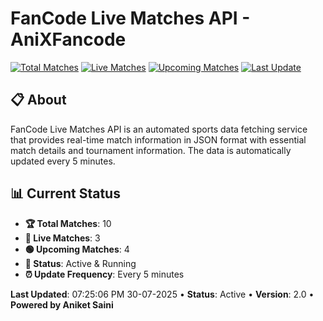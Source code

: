 # FanCode Live Matches API - AniXFancode

[![Total Matches](https://img.shields.io/badge/Total%20Matches-10-blue)](https://github.com/AniketSainiOp/AniXFancode)
[![Live Matches](https://img.shields.io/badge/Live%20Matches-3-red)](https://github.com/AniketSainiOp/AniXFancode)
[![Upcoming Matches](https://img.shields.io/badge/Upcoming%20Matches-4-green)](https://github.com/AniketSainiOp/AniXFancode)
[![Last Update](https://img.shields.io/badge/Last%20Update-07%3A25%3A06%20PM%2030-07-2025-orange)](https://github.com/AniketSainiOp/AniXFancode)

## 📋 About

FanCode Live Matches API is an automated sports data fetching service that provides real-time match information in JSON format with essential match details and tournament information. The data is automatically updated every 5 minutes.

## 📊 Current Status

- **🏆 Total Matches**: 10
- **🔴 Live Matches**: 3
- **🟢 Upcoming Matches**: 4
- **📡 Status**: Active & Running
- **⏰ Update Frequency**: Every 5 minutes

**Last Updated**: 07:25:06 PM 30-07-2025 • **Status**: Active • **Version**: 2.0 • **Powered by Aniket Saini**

